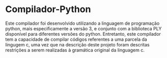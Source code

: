 # Compilador-Python
Este compilador foi desenvolvido utilizando a linguagem de programação python, mais especificamente a versão 3, e conjunto com a biblioteca PLY disponível para diferentes versões do python.
Entretanto, este compilador tem a capacidade de compilar códigos referentes a uma parcela da lingugem c, uma vez que na descrição deste projeto foram descritas restrições a serem realizadas à gramática original da linguagem c. 
